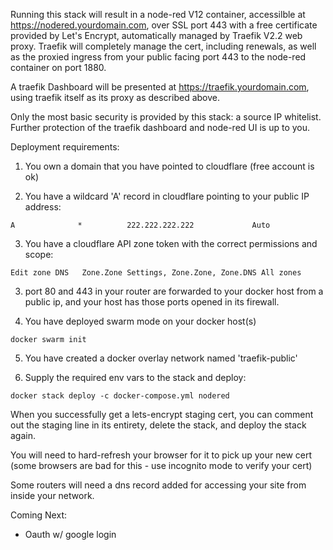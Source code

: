 Running this stack will result in a node-red V12 container, accessilble at https://nodered.yourdomain.com, over SSL port 443 with a free certificate provided by Let's Encrypt, automatically managed by Traefik V2.2 web proxy. Traefik will completely manage the cert, including renewals, as well as the proxied ingress from your public facing port 443 to the node-red container on port 1880. 

A traefik Dashboard will be presented at https://traefik.yourdomain.com, using traefik itself as its proxy as described above. 

Only the most basic security is provided by this stack: a source IP whitelist. Further protection of the traefik dashboard and node-red UI is up to you. 


Deployment requirements:

1. You own a domain that you have pointed to cloudflare (free account is ok)

2. You have a wildcard 'A' record in cloudflare pointing to your public IP address:

```
A              *          222.222.222.222             Auto
```

3. You have a cloudflare API zone token with the correct permissions and scope:

```
Edit zone DNS	Zone.Zone Settings, Zone.Zone, Zone.DNS	All zones
```

3. port 80 and 443 in your router are forwarded to your docker host from a public ip, and your host has those ports opened in its firewall.

4. You have deployed swarm mode on your docker host(s)

```docker swarm init```

5. You have created a docker overlay network named 'traefik-public'

6. Supply the required env vars to the stack and deploy:

```
docker stack deploy -c docker-compose.yml nodered
```

When you successfully get a lets-encrypt staging cert, you can comment out the staging line in its entirety, delete the stack, and deploy the stack again. 

You will need to hard-refresh your browser for it to pick up your new cert (some browsers are bad for this - use incognito mode to verify your cert)

Some routers will need a dns record added for accessing your site from inside your network. 

Coming Next:

- Oauth w/ google login
